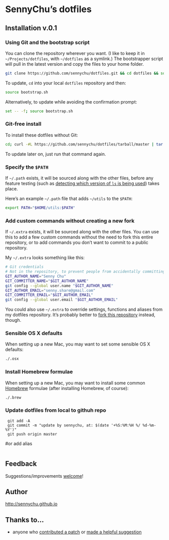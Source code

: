 # SennyChu’s dotfiles

## Installation v.0.1

### Using Git and the bootstrap script

You can clone the repository wherever you want. (I like to keep it in `~/Projects/dotfiles`, with `~/dotfiles` as a symlink.) The bootstrapper script will pull in the latest version and copy the files to your home folder.

```bash
git clone https://github.com/sennychu/dotfiles.git && cd dotfiles && source bootstrap.sh
```

To update, `cd` into your local `dotfiles` repository and then:

```bash
source bootstrap.sh
```

Alternatively, to update while avoiding the confirmation prompt:

```bash
set -- -f; source bootstrap.sh
```

### Git-free install

To install these dotfiles without Git:

```bash
cd; curl -#L https://github.com/sennychu/dotfiles/tarball/master | tar -xzv --strip-components 1 --exclude={README.md,bootstrap.sh}
```

To update later on, just run that command again.

### Specify the `$PATH`

If `~/.path` exists, it will be sourced along with the other files, before any feature testing (such as [detecting which version of `ls` is being used](https://github.com/sennychu/dotfiles/blob/aff769fd75225d8f2e481185a71d5e05b76002dc/.aliases#L21-26)) takes place.

Here’s an example `~/.path` file that adds `~/utils` to the `$PATH`:

```bash
export PATH="$HOME/utils:$PATH"
```

### Add custom commands without creating a new fork

If `~/.extra` exists, it will be sourced along with the other files. You can use this to add a few custom commands without the need to fork this entire repository, or to add commands you don’t want to commit to a public repository.

My `~/.extra` looks something like this:

```bash
# Git credentials
# Not in the repository, to prevent people from accidentally committing under my name
GIT_AUTHOR_NAME="Senny Chu"
GIT_COMMITTER_NAME="$GIT_AUTHOR_NAME"
git config --global user.name "$GIT_AUTHOR_NAME"
GIT_AUTHOR_EMAIL="senny.share@gmail.com"
GIT_COMMITTER_EMAIL="$GIT_AUTHOR_EMAIL"
git config --global user.email "$GIT_AUTHOR_EMAIL"
```

You could also use `~/.extra` to override settings, functions and aliases from my dotfiles repository. It’s probably better to [fork this repository](https://github.com/sennychu/dotfiles/fork_select) instead, though.

### Sensible OS X defaults

When setting up a new Mac, you may want to set some sensible OS X defaults:

```bash
./.osx
```

### Install Homebrew formulae

When setting up a new Mac, you may want to install some common [Homebrew](http://brew.sh/) formulae (after installing Homebrew, of course):

```bash
./.brew
```

### Update dotfiles from local to githuh repo
```cd ~/dotfiles
 git add -A
 git commit -m "update by sennychu, at: $(date '+%S:%M:%H %/ %d-%m-%Y')"
 git push origin master
```

#or add alias
```alias updateBash="source /Users/sennychu/dotfiles/bootstrap.sh -f; cd /Users/sennychu/dotfiles; git add -A; git commit -m 'update by sennychu, at: $(date '+%S:%M:%H %/ %d-%m-%Y')'; git push origin master;"
```

## Feedback

Suggestions/improvements
[welcome](https://github.com/sennychu/dotfiles/issues)!

## Author
http://sennychu.github.io

## Thanks to…

* anyone who [contributed a patch](https://github.com/sennychu/dotfiles/contributors) or [made a helpful suggestion](https://github.com/sennychu/dotfiles/issues)
